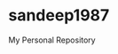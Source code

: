 # sandeep1987
My Personal Repository
<!--
- I have basic knowledge of JavaScript and React and still learining both :innocent:
- You can ask me about HTML, CSS3, Bootstrap
-->

